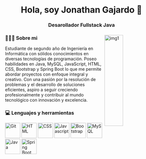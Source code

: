 <h1 align="center">Hola, soy Jonathan Gajardo 👋 </h1>
<h3 align="center">Desarollador Fullstack Java</h3>
<div>
<img width = "35%" align="right" alt="img1" height="300px" src="https://informaticasoria.com/assets/images/aiso-informatica-soria-home.png" />
<div align="left"> 
  <h3> 👨🏻‍💻 Sobre mi </h3>

<p>
  Estudiante de segundo año de Ingeniería en Informática con sólidos conocimientos en diversas tecnologías de programación. Poseo habilidades en Java, MySQL, JavaScript, HTML, CSS, Bootstrap y Spring Boot lo que me permite abordar proyectos con enfoque integral y creativo. Con una pasión por la resolución de problemas y el desarrollo de soluciones eficientes, aspiro a seguir creciendo profesionalmente y contribuir al mundo tecnológico con innovación y excelencia.
</p>
</div> 
</div>

<div>
  <h3> 💻 Lenguajes y herramientas</h3>
  <p>
    <img alt="Git" src="https://upload.wikimedia.org/wikipedia/commons/thumb/3/3f/Git_icon.svg/2048px-Git_icon.svg.png" width="50">
    <img alt="HTML" src="https://cdn-icons-png.flaticon.com/512/174/174854.png" width="50">
    <img alt="CSS" src="https://cdn.icon-icons.com/icons2/1826/PNG/512/4202020css3htmllogosocialsocialmedia-115668_115633.png" width="50">
    <img alt="Javascript" src="https://images.vexels.com/media/users/3/166403/isolated/preview/a5a33bf3004830a2bd581e9fa65de660-icono-del-lenguaje-de-programacion-javascript.png"   width="50">
    <img alt="Bootstrap" src="https://upload.wikimedia.org/wikipedia/commons/thumb/b/b2/Bootstrap_logo.svg/800px-Bootstrap_logo.svg.png" width="50">
    <img alt="MySQL" src="https://cdn-icons-png.flaticon.com/512/5968/5968313.png" width="50">
    <img alt="Java" src="https://cdn-icons-png.flaticon.com/512/226/226777.png?w=360" width="50">
    <img alt="Spring Boot" src="https://play-lh.googleusercontent.com/K9Jf-N8RWHDw2IZSY_vjSfIVm2X6jGN9riRIAK9nl_BgJxpYK2VQWQl-yPlCtBUTNasw" width="50">
  <p>
</div> 

